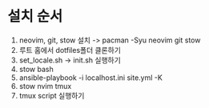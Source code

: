 
# 설치 순서

1. neovim, git, stow 설치 -> pacman -Syu neovim git stow
2. 루트 홈에서 dotfiles폴더 클론하기
3. set_locale.sh -> init.sh 실행하기
4. stow bash 
5. ansible-playbook -i localhost.ini site.yml -K 
6. stow nvim tmux
7. tmux script 실행하기



